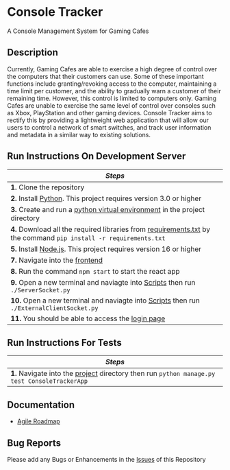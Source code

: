 # Console Tracker
A Console Management System for Gaming Cafes

## Description
Currently, Gaming Cafes are able to exercise a high degree of control over the computers that their customers can use. Some of these important functions include granting/revoking access to the computer, maintaining a time limit per customer, and the ability to gradually warn a customer of their remaining time. However, this control is limited to computers only. Gaming Cafes are unable to exercise the same level of control over consoles such as Xbox, PlayStation and other gaming devices. Console Tracker aims to rectify this by providing a lightweight web application that will allow our users to control a network of smart switches, and track user information and metadata in a similar way to existing solutions.

## Run Instructions On Development Server
| *Steps* |
|----|
|**1.** Clone the repository |
|**2.** Install [Python](https://realpython.com/installing-python/). This project requires version 3.0 or higher|
|**3.** Create and run a [python virtual environment](https://packaging.python.org/guides/installing-using-pip-and-virtual-environments/) in the project directory |
|**4.** Download all the required libraries from [requirements.txt](https://github.com/ENG4000-Team-A/capstone-project/blob/main/project/requirements.txt) by the command  ```pip install -r requirements.txt```|
|**5.** Install [Node.js](https://nodejs.org/en/). This project requires version 16 or higher|
|**7.** Navigate into the [frontend](https://github.com/ENG4000-Team-A/capstone-project/tree/main/project/frontend) |
|**8.** Run the command ```npm start``` to start the react app|
|**9.** Open a new terminal and naviagte into [Scripts](https://github.com/ENG4000-Team-A/capstone-project/tree/main/project/ConsoleTracker/ConsoleTrackerApp/scripts) then run ```./ServerSocket.py```|
|**10.** Open a new terminal and naviagte into [Scripts](https://github.com/ENG4000-Team-A/capstone-project/tree/main/project/ConsoleTracker/ConsoleTrackerApp/scripts) then run ```./ExternalClientSocket.py```|
|**11.** You should be able to access the [login page](http://localhost:3000/login)|

## Run Instructions For Tests
| *Steps* |
|----|
|**1.** Navigate into the [project](https://github.com/ENG4000-Team-A/capstone-project/tree/main/project/ConsoleTracker) directory then run ```python manage.py test ConsoleTrackerApp```|

## Documentation
* [Agile Roadmap](https://github.com/ENG4000-Team-A/capstone-project/blob/main/documents/Agile%20Roadmap.pdf)

## Bug Reports
Please add any Bugs or Enhancements in the [Issues](https://github.com/ENG4000-Team-A/capstone-project/issues) of this Repository

        
